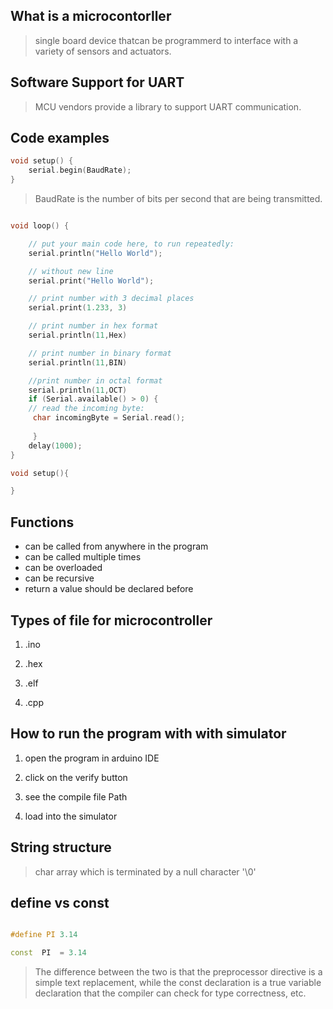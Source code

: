 ## What is a microcontorller

> single board device thatcan be programmerd to interface with a variety of sensors and actuators.

## Software Support for UART

> MCU vendors provide a library to support UART communication.

## Code examples

```c++
void setup() {
    serial.begin(BaudRate);
}

```

> BaudRate is the number of bits per second that are being transmitted.

```c++

void loop() {

    // put your main code here, to run repeatedly:
    serial.println("Hello World");

    // without new line
    serial.print("Hello World");

    // print number with 3 decimal places
    serial.print(1.233, 3)

    // print number in hex format
    serial.println(11,Hex)

    // print number in binary format
    serial.println(11,BIN)

    //print number in octal format
    serial.println(11,OCT)
    if (Serial.available() > 0) {
    // read the incoming byte:
     char incomingByte = Serial.read();
     
     }
    delay(1000);
}

void setup(){

}

```

## Functions

- can be called from anywhere in the program
- can be called multiple times
- can be overloaded
- can be recursive
- return a value should be declared before

## Types of file for microcontroller

1. .ino

1. .hex

1. .elf

1. .cpp

## How to run the program with with simulator

1. open the program in arduino IDE

1. click on the verify button

1. see the compile file Path

1. load into the simulator

## String structure

> char array which is terminated by a null character '\0'

## define vs const

```c++

#define PI 3.14

const  PI  = 3.14


```

> The difference between the two is that the preprocessor directive is a simple text replacement, while the const declaration is a true variable declaration that the compiler can check for type correctness, etc.
